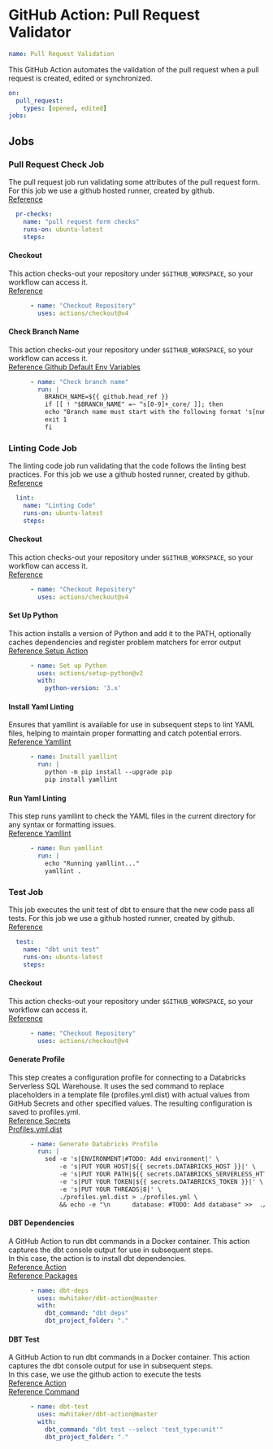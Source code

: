 # GitHub Action: Pull Request Validator
```yaml
name: Pull Request Validation
```
This GitHub Action automates the validation of the pull request when a pull request is created, edited or synchronized.
```yaml
on:
  pull_request:
    types: [opened, edited]
jobs:
```
## Jobs
### Pull Request Check Job
The pull request job run validating some attributes of the pull request form. For this job we use a github hosted runner, created by github.<br>
[Reference](https://github.com/github/docs/blob/main/content/actions/using-github-hosted-runners/using-github-hosted-runners/about-github-hosted-runners.md)
```yaml
  pr-checks:
    name: "pull request form checks"
    runs-on: ubuntu-latest
    steps:
```
#### Checkout 
This action checks-out your repository under `$GITHUB_WORKSPACE`, so your workflow can access it. <br>
[Reference](https://github.com/actions/checkout)
```yaml
      - name: "Checkout Repository"  
        uses: actions/checkout@v4
```
#### Check Branch Name 
This action checks-out your repository under `$GITHUB_WORKSPACE`, so your workflow can access it. <br>
[Reference Github Default Env Variables](https://docs.github.com/en/actions/writing-workflows/choosing-what-your-workflow-does/store-information-in-variables#default-environment-variables)
```yaml
      - name: "Check branch name"
        run: |
          BRANCH_NAME=${{ github.head_ref }}
          if [[ ! "$BRANCH_NAME" =~ ^s[0-9]+_core/ ]]; then
          echo "Branch name must start with the following format 's[number_of_the_training_session]_core/[name_of_the_session]'"
          exit 1
          fi
```
### Linting Code Job
The linting code job run validating that the code follows the linting best practices. For this job we use a github hosted runner, created by github.<br>
[Reference](https://github.com/github/docs/blob/main/content/actions/using-github-hosted-runners/using-github-hosted-runners/about-github-hosted-runners.md)
```yaml
  lint:
    name: "Linting Code"
    runs-on: ubuntu-latest
    steps:
```
#### Checkout 
This action checks-out your repository under `$GITHUB_WORKSPACE`, so your workflow can access it. <br>
[Reference](https://github.com/actions/checkout)
```yaml
      - name: "Checkout Repository"  
        uses: actions/checkout@v4
```
#### Set Up Python
This action installs a version of Python and add it to the PATH, optionally caches dependencies and register problem matchers for error output<br>
[Reference Setup Action](https://github.com/actions/setup-python)
```yaml
      - name: Set up Python
        uses: actions/setup-python@v2
        with:
          python-version: '3.x'
```
#### Install Yaml Linting
Ensures that yamllint is available for use in subsequent steps to lint YAML files, helping to maintain proper formatting and catch potential errors.<br>
[Reference Yamllint](https://yamllint.readthedocs.io/en/stable/)
```yaml
      - name: Install yamllint
        run: |
          python -m pip install --upgrade pip
          pip install yamllint
```
#### Run Yaml Linting
This step runs yamllint to check the YAML files in the current directory for any syntax or formatting issues.<br>
[Reference Yamllint](https://yamllint.readthedocs.io/en/stable/)
```yaml
      - name: Run yamllint
        run: |
          echo "Running yamllint..."
          yamllint .
```
### Test Job
This job executes the unit test of dbt to ensure that the new code pass all tests.  For this job we use a github hosted runner, created by github.<br>
[Reference](https://github.com/github/docs/blob/main/content/actions/using-github-hosted-runners/using-github-hosted-runners/about-github-hosted-runners.md)
```yaml
  test:
    name: "dbt unit test"
    runs-on: ubuntu-latest
    steps:
```
#### Checkout 
This action checks-out your repository under `$GITHUB_WORKSPACE`, so your workflow can access it. <br>
[Reference](https://github.com/actions/checkout)
```yaml
      - name: "Checkout Repository"  
        uses: actions/checkout@v4
```
#### Generate Profile
This step creates a configuration profile for connecting to a Databricks Serverless SQL Warehouse.
It uses the sed command to replace placeholders in a template file (profiles.yml.dist) with
actual values from GitHub Secrets and other specified values. The resulting configuration is saved to profiles.yml.<br>
[Reference Secrets](https://github.com/github/docs/blob/main/content/actions/security-for-github-actions/security-guides/using-secrets-in-github-actions.md)<br>
[Profiles.yml.dist](../../profiles.yml.dist)
```yaml
      - name: Generate Databricks Profile
        run: |
          sed -e 's|ENVIRONMENT|#TODO: Add environment|' \
              -e 's|PUT YOUR HOST|${{ secrets.DATABRICKS_HOST }}|' \
              -e 's|PUT YOUR PATH|${{ secrets.DATABRICKS_SERVERLESS_HTTP_PATH }}|' \
              -e 's|PUT YOUR TOKEN|${{ secrets.DATABRICKS_TOKEN }}|' \
              -e 's|PUT YOUR THREADS|8|' \
              ./profiles.yml.dist > ./profiles.yml \
              && echo -e "\n      database: #TODO: Add database" >>  ./profiles.yml
```
#### DBT Dependencies
A GitHub Action to run dbt commands in a Docker container. This action captures the dbt console output for use in subsequent steps.<br>
In this case, the action is to install dbt dependencies.<br>
[Reference Action](https://github.com/mwhitaker/dbt-action?tab=readme-ov-file)<br>
[Reference Packages](../../packages.yml)
```yaml
      - name: dbt-deps
        uses: mwhitaker/dbt-action@master
        with:
          dbt_command: "dbt deps"
          dbt_project_folder: "."
```
#### DBT Test
A GitHub Action to run dbt commands in a Docker container. This action captures the dbt console output for use in subsequent steps.<br>
In this case, we use the github action to execute the tests<br>
[Reference Action](https://github.com/mwhitaker/dbt-action?tab=readme-ov-file)<br>
[Reference Command](https://docs.getdbt.com/reference/commands/test)
```yaml
      - name: dbt-test
        uses: mwhitaker/dbt-action@master
        with:
          dbt_command: "dbt test --select 'test_type:unit'"
          dbt_project_folder: "."
```